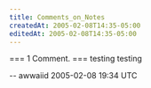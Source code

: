 ```yaml
---
title: Comments_on_Notes
createdAt: 2005-02-08T14:35-05:00
editedAt: 2005-02-08T14:35-05:00
---
```


=== 1 Comment. ===
testing testing

-- awwaiid 2005-02-08 19:34 UTC


